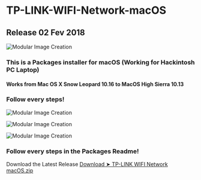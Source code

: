 # TP-LINK-WIFI-Network-macOS


## Release 02 Fev 2018 


![Modular Image Creation](https://i62.servimg.com/u/f62/18/50/18/69/18020110.png)

### This is a Packages installer for macOS (Working for Hackintosh PC Laptop)

#### Works from Mac OS X Snow Leopard 10.16 to MacOS High Sierra 10.13

### Follow every steps!

![Modular Image Creation](https://i62.servimg.com/u/f62/18/50/18/69/1captu26.png)

![Modular Image Creation](https://i62.servimg.com/u/f62/18/50/18/69/captu311.png)

![Modular Image Creation](https://i62.servimg.com/u/f62/18/50/18/69/wifi3110.png)

### Follow every steps in the Packages Readme!

Download the Latest Release [Download ➤ TP-LINK WIFI Network macOS.zip](https://github.com/chris1111/TP-LINK-WIFI-Network-macOS-High-Sierra/releases/tag/V1)
